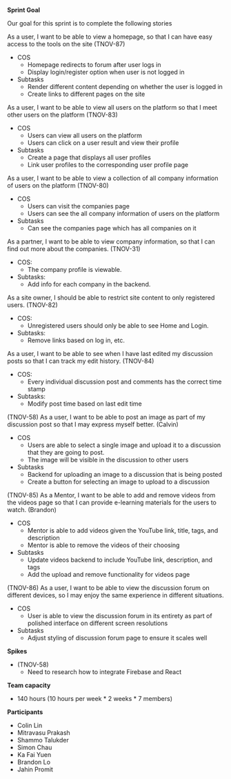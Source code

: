 **Sprint Goal**

Our goal for this sprint is to complete the following stories

As a user, I want to be able to view a homepage, so that I can have easy access to the tools on the site (TNOV-87)



* COS
    * Homepage redirects to forum after user logs in
    * Display login/register option when user is not logged in
* Subtasks
    * Render different content depending on whether the user is logged in
    * Create links to different pages on the site

As a user, I want to be able to view all users on the platform so that I meet other users on the platform  (TNOV-83)



* COS
    * Users can view all users on the platform
    * Users can click on a user result and view their profile
* Subtasks
    * Create a page that displays all user profiles
    * Link user profiles to the corresponding user profile page

As a user, I want to be able to view a collection of all company information of users on the platform (TNOV-80)



* COS
    * Users can visit the companies page
    * Users can see  the all company information of users on the platform
* Subtasks
    * Can see the companies page which has all companies on it

As a partner, I want to be able to view company information, so that I can find out more about the companies. (TNOV-31) 



* COS:
    * The company profile is viewable.
* Subtasks:
    * Add info for each company in the backend.

As a site owner, I should be able to restrict site content to only registered users. (TNOV-82) 



* COS:
    * Unregistered users should only be able to see Home and Login.
* Subtasks:
    * Remove links based on log in, etc.

As a user, I want to be able to see when I have last edited my discussion posts so that I can track my edit history. (TNOV-84)



* COS:
    * Every individual discussion post and comments has the correct time stamp
* Subtasks:
    * Modify post time based on last edit time

(TNOV-58) As a user, I want to be able to post an image as part of my discussion post so that I may express myself better. (Calvin)



* COS
    * Users are able to select a single image and upload it to a discussion that they are going to post. 
    * The image will be visible in the discussion to other users 
* Subtasks
    * Backend for uploading an image to a discussion that is being posted
    * Create a button for selecting an image to upload to a discussion

(TNOV-85) As a Mentor, I want to be able to add and remove videos from the videos page so that I can provide e-learning materials for the users to watch. (Brandon)



* COS
    * Mentor is able to add videos given the YouTube link, title, tags, and description
    * Mentor is able to remove the videos of their choosing
* Subtasks
    * Update videos backend to include YouTube link, description, and tags
    * Add the upload and remove functionality for videos page

(TNOV-86) As a user, I want to be able to view the discussion forum on different devices, so I may enjoy the same experience in different situations.



* COS
    * User is able to view the discussion forum in its entirety as part of polished interface on different screen resolutions
* Subtasks
    * Adjust styling of discussion forum page to ensure it scales well

**Spikes**



* (TNOV-58)
    * Need to research how to integrate Firebase and React

**Team capacity**



* 140 hours (10 hours per week * 2 weeks * 7 members) 

**Participants**



* Colin Lin
* Mitravasu Prakash
* Shammo Talukder
* Simon Chau
* Ka Fai Yuen
* Brandon Lo
* Jahin Promit
